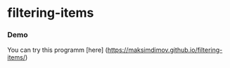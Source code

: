 # filtering-items

### Demo
You can try this programm [here] (https://maksimdimov.github.io/filtering-items/)

